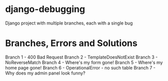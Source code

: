 # django-debugging
Django project with multiple branches, each with a single bug

# Branches, Errors and Solutions
Branch 1 - 400 Bad Request
Branch 2 - TemplateDoesNotExist
Branch 3 - NoReverseMatch
Branch 4 - Where's my form gone!
Branch 5 - Where's my home page gone!
Branch 6 - OperationalError - no such table
Branch 7 - Why does my admin panel look funny?

